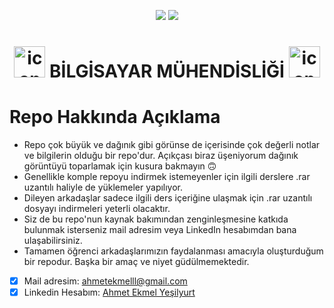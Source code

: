 <p align="center">
  <img src="https://user-images.githubusercontent.com/43041763/186436009-f2762902-ad72-417a-aba5-b192bf1f4768.png#gh-dark-mode-only">
  <img src="https://user-images.githubusercontent.com/43041763/187186885-d721df7d-4922-4b54-a4b9-f3644f0fde56.png#gh-light-mode-only">
</p>
<h1 align="center">
  <img width="50" height="50" src="https://user-images.githubusercontent.com/43041763/186440936-fd4a31bb-0c8b-45ae-8c7e-e20b29d558cd.png" alt="icon-1">
  BİLGİSAYAR MÜHENDİSLİĞİ
  <img width="50" height="50" src="https://user-images.githubusercontent.com/43041763/186441840-6e09aacc-8bae-43dd-8640-f46b69d0441d.png" alt="icon-2">
</h1>

# Repo Hakkında Açıklama
- Repo çok büyük ve dağınık gibi görünse de içerisinde çok değerli notlar ve bilgilerin olduğu bir repo'dur. Açıkçası biraz üşeniyorum dağınık görüntüyü toparlamak için kusura bakmayın :upside_down_face:
- Genellikle komple repoyu indirmek istemeyenler için ilgili derslere .rar uzantılı haliyle de yüklemeler yapılıyor.
- Dileyen arkadaşlar sadece ilgili ders içeriğine ulaşmak için .rar uzantılı dosyayı indirmeleri yeterli olacaktır.
- Siz de bu repo'nun kaynak bakımından zenginleşmesine katkıda bulunmak isterseniz mail adresim veya LinkedIn hesabımdan bana ulaşabilirsiniz.
- Tamamen öğrenci arkadaşlarımızın faydalanması amacıyla oluşturduğum bir repodur. Başka bir amaç ve niyet güdülmemektedir.

- [x] Mail adresim: ahmetekmelll@gmail.com
- [x] Linkedin Hesabım: [Ahmet Ekmel Yeşilyurt](https://www.linkedin.com/in/ahmetekmell/)
